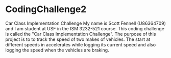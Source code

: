# CodingChallenge2
Car Class Implementation Challenge
My name is Scott Fennell (U86364709) and I am student at USF in the ISM 3232-521 course. 
This coding challenge is called the "Car Class Implementation Challenge".
The purpose of this project is to to track the speed of two makes of vehicles. The start at different speeds in accelerates while logging its current speed and also logging the speed when the vehicles are braking.
